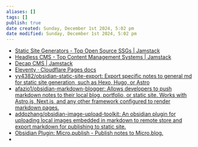 ```yaml
---
aliases: []
tags: []
publish: true
date created: Sunday, December 1st 2024, 5:02 pm
date modified: Sunday, December 1st 2024, 5:02 pm
---
```


- [Static Site Generators - Top Open Source SSGs | Jamstack](https://jamstack.org/generators/ "Static Site Generators - Top Open Source SSGs | Jamstack")
- [Headless CMS - Top Content Management Systems | Jamstack](https://jamstack.org/headless-cms/ "Headless CMS - Top Content Management Systems | Jamstack")
- [Decap CMS | Jamstack](https://jamstack.org/headless-cms/decap-cms/ "Decap CMS | Jamstack")
- [Eleventy · Cloudflare Pages docs](https://developers.cloudflare.com/pages/framework-guides/deploy-an-eleventy-site/ "Eleventy · Cloudflare Pages docs")
- [yy4382/obsidian-static-site-export: Export specific notes to general md for static site generation, such as Hexo, Hugo, or Astro](https://github.com/yy4382/obsidian-static-site-export "yy4382/obsidian-static-site-export: Export specific notes to general md for static site generation, such as Hexo, Hugo, or Astro")
- [afazio1/obsidian-markdown-blogger: Allows developers to push markdown notes to their local blog, portfolio, or static site. Works with Astro.js, Next.js, and any other framework configured to render markdown pages.](https://github.com/afazio1/obsidian-markdown-blogger "afazio1/obsidian-markdown-blogger: Allows developers to push markdown notes to their local blog, portfolio, or static site. Works with Astro.js, Next.js, and any other framework configured to render markdown pages.")
- [addozhang/obsidian-image-upload-toolkit: An obsidian plugin for uploading local images embedded in markdown to remote store and export markdown for publishing to static site.](https://github.com/addozhang/obsidian-image-upload-toolkit "addozhang/obsidian-image-upload-toolkit: An obsidian plugin for uploading local images embedded in markdown to remote store and export markdown for publishing to static site.")
- [Obsidian Plugin: Micro.publish - Publish notes to Micro.blog.](https://obsidian-plugin-stats.vercel.app/plugins/microblog-publish-plugin)
- 